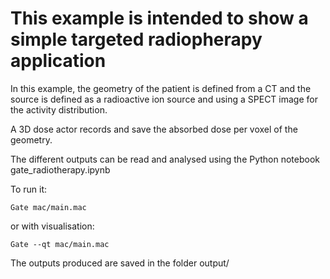 # This example is intended to show a simple targeted radiopherapy application

In this example, the geometry of the patient is defined from a CT and the source is defined as a radioactive ion source and using a SPECT image for the activity distribution.

A 3D dose actor records and save the absorbed dose per voxel of the geometry.

The different outputs can be read and analysed using the Python notebook gate_radiotherapy.ipynb

To run it:

`Gate mac/main.mac`

or with visualisation:

`Gate --qt mac/main.mac`

The outputs produced are saved in the folder output/
